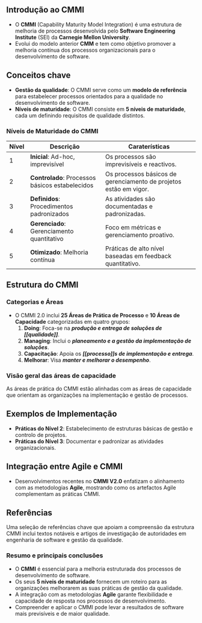## Introdução ao CMMI

- O **CMMI** (Capability Maturity Model Integration) é uma estrutura de melhoria de processos desenvolvida pelo **Software Engineering Institute** (SEI) da **Carnegie Mellon University**.
- Evolui do modelo anterior **CMM** e tem como objetivo promover a melhoria contínua dos processos organizacionais para o desenvolvimento de software.

## Conceitos chave

- **Gestão da qualidade**: O CMMI serve como um **modelo de referência** para estabelecer processos orientados para a qualidade no desenvolvimento de software.
- **Níveis de maturidade**: O CMMI consiste em **5 níveis de maturidade**, cada um definindo requisitos de qualidade distintos.

### Níveis de Maturidade do CMMI

| Nível | Descrição                                       | Caraterísticas                                                    |
| ----- | ----------------------------------------------- | ----------------------------------------------------------------- |
| 1     | **Inicial**: Ad-hoc, imprevisível               | Os processos são imprevisíveis e reactivos.                       |
| 2     | **Controlado**: Processos básicos estabelecidos | Os processos básicos de gerenciamento de projetos estão em vigor. |
| 3     | **Definidos**: Procedimentos padronizados       | As atividades são documentadas e padronizadas.                    |
| 4     | **Gerenciado**: Gerenciamento quantitativo      | Foco em métricas e gerenciamento proativo.                        |
| 5     | **Otimizado**: Melhoria contínua                | Práticas de alto nível baseadas em feedback quantitativo.         |
## Estrutura do CMMI

### Categorias e Áreas

- O CMMI 2.0 inclui **25 Áreas de Prática de Processo** e **10 Áreas de Capacidade** categorizadas em quatro grupos:
    1. **Doing**: Foca-se na ***produção e entrega de soluções de [[qualidade]]***.
    2. **Managing**: Inclui o ***planeamento e a gestão da implementação de soluções***.
    3. **Capacitação**: Apoia os ***[[processo]]s de implementação e entrega***.
    4. **Melhorar**: Visa ***manter e melhorar o desempenho***.

### Visão geral das áreas de capacidade

As áreas de prática do CMMI estão alinhadas com as áreas de capacidade que orientam as organizações na implementação e gestão de processos.

## Exemplos de Implementação

- **Práticas do Nível 2**: Estabelecimento de estruturas básicas de gestão e controlo de projetos.
- **Práticas do Nível 3**: Documentar e padronizar as atividades organizacionais.

## Integração entre Agile e CMMI

- Desenvolvimentos recentes no **CMMI V2.0** enfatizam o alinhamento com as metodologias **Agile**, mostrando como os artefactos Agile complementam as práticas CMMI.

## Referências

Uma seleção de referências chave que apoiam a compreensão da estrutura CMMI inclui textos notáveis e artigos de investigação de autoridades em engenharia de software e gestão da qualidade.

### Resumo e principais conclusões

- O **CMMI** é essencial para a melhoria estruturada dos processos de desenvolvimento de software.
- Os seus **5 níveis de maturidade** fornecem um roteiro para as organizações melhorarem as suas práticas de gestão da qualidade.
- A integração com as metodologias **Agile** garante flexibilidade e capacidade de resposta nos processos de desenvolvimento.
- Compreender e aplicar o CMMI pode levar a resultados de software mais previsíveis e de maior qualidade.